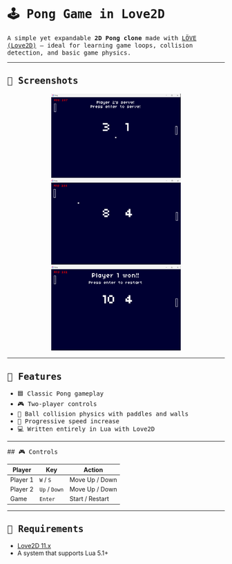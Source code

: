 # <samp>🕹️ Pong Game in Love2D</samp>

<samp>A simple yet expandable <strong>2D Pong clone </strong> made with [LÖVE (Love2D)](https://love2d.org/) — ideal for learning game loops, collision detection, and basic game physics.</samp>

---

## <samp> 📸 Screenshots</samp>


<p align="center">
  <img src="ss2.png" width="300">
  <img src="ss1.png" width="300">
  <img src="ss3.png" width="300">
</p>



---

## <samp>🚀 Features</samp>

- <samp>🟦 Classic Pong gameplay</samp>
- <samp>🎮 Two-player controls</samp>
- <samp>🔄 Ball collision physics with paddles and walls</samp>
- <samp>🧠 Progressive speed increase</samp>
- <samp>💻 Written entirely in Lua with Love2D</samp>

---

##<samp> 🎮 Controls</samp>

| Player | Key        | Action         |
|--------|------------|----------------|
| Player 1 | `W` / `S`    | Move Up / Down |
| Player 2 | `Up` / `Down` | Move Up / Down |
| Game     | `Enter`      | Start / Restart |

---

## <samp>🧰 Requirements</samp>

- [Love2D 11.x](https://love2d.org/)
- A system that supports Lua 5.1+




